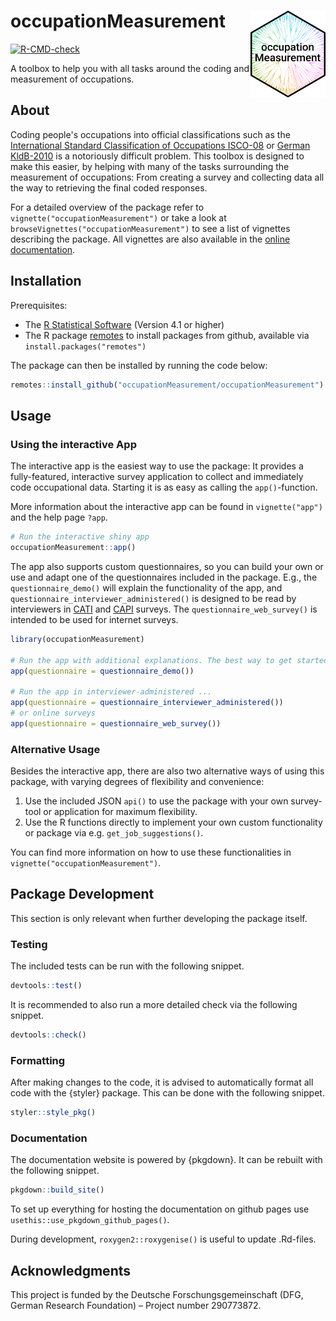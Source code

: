 # occupationMeasurement <img src="man/figures/logo.png" width="120" align="right" />

<!-- badges: start -->
[![R-CMD-check](https://github.com/occupationMeasurement/occupationMeasurement/actions/workflows/R-CMD-check.yaml/badge.svg)](https://github.com/occupationMeasurement/occupationMeasurement/actions/workflows/R-CMD-check.yaml)
<!-- badges: end -->

A toolbox to help you with all tasks around the coding and measurement of occupations.

## About

Coding people's occupations into official classifications such as the [International Standard Classification of Occupations ISCO-08](https://www.ilo.org/public/english/bureau/stat/isco/isco08/) or [German KldB-2010](https://statistik.arbeitsagentur.de/DE/Navigation/Grundlagen/Klassifikationen/Klassifikation-der-Berufe/Archiv-KldB/KldB2010/KldB2010-Nav.html) is a notoriously difficult problem. This toolbox is designed to make this easier, by helping with many of the tasks surrounding the measurement of occupations: From creating a survey and collecting data all the way to retrieving the final coded responses.

For a detailed overview of the package refer to `vignette("occupationMeasurement")` or take a look at `browseVignettes("occupationMeasurement")` to see a list of vignettes describing the package. All vignettes are also available in the [online documentation](https://occupationmeasurement.github.io/occupationMeasurement/index.html).

## Installation

Prerequisites:

- The [R Statistical Software](https://www.r-project.org/) (Version 4.1 or higher)
- The R package [remotes](https://remotes.r-lib.org/) to install packages from github, available via `install.packages("remotes")`

The package can then be installed by running the code below:

```r
remotes::install_github("occupationMeasurement/occupationMeasurement")
```

## Usage

### Using the interactive App

The interactive app is the easiest way to use the package: It provides a fully-featured, interactive survey application to collect and immediately code occupational data. Starting it is as easy as calling the `app()`-function.

More information about the interactive app can be found in `vignette("app")` and the help page `?app`.

```r
# Run the interactive shiny app
occupationMeasurement::app()
```

The app also supports custom questionnaires, so you can build your own or use and adapt one of the questionnaires included in the package. E.g., the `questionnaire_demo()` will explain the functionality of the app, and `questionnaire_interviewer_administered()` is designed to be read by interviewers in [CATI](https://en.wikipedia.org/wiki/Computer-assisted_telephone_interviewing) and [CAPI](https://en.wikipedia.org/wiki/Computer-assisted_personal_interviewing) surveys. The `questionnaire_web_survey()` is intended to be used for internet surveys.

```r
library(occupationMeasurement)

# Run the app with additional explanations. The best way to get started.
app(questionnaire = questionnaire_demo())

# Run the app in interviewer-administered ...
app(questionnaire = questionnaire_interviewer_administered())
# or online surveys
app(questionnaire = questionnaire_web_survey())
```

### Alternative Usage

Besides the interactive app, there are also two alternative ways of using this package, with varying degrees of flexibility and convenience:

1. Use the included JSON `api()` to use the package with your own survey-tool or application for maximum flexibility.
2. Use the R functions directly to implement your own custom functionality or package via e.g. `get_job_suggestions()`.

You can find more information on how to use these functionalities in `vignette("occupationMeasurement")`.

## Package Development

This section is only relevant when further developing the package itself.

### Testing

The included tests can be run with the following snippet.

```r
devtools::test()
```

It is recommended to also run a more detailed check via the following snippet.

```r
devtools::check()
```

### Formatting

After making changes to the code, it is advised to automatically format all code with the {styler} package. This can be done with the following snippet.

```r
styler::style_pkg()
```

### Documentation

The documentation website is powered by {pkgdown}. It can be rebuilt with the following snippet. 

```r
pkgdown::build_site()
```

To set up everything for hosting the documentation on github pages use `usethis::use_pkgdown_github_pages()`.

During development, `roxygen2::roxygenise()` is useful to update .Rd-files.

## Acknowledgments

This project is funded by the Deutsche Forschungsgemeinschaft (DFG, German
Research Foundation) – Project number 290773872.
